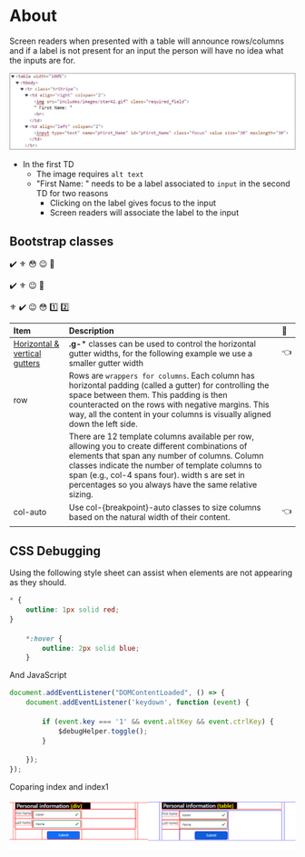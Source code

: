 ﻿# About

Screen readers when presented with a table will announce rows/columns and if a label is not present for an input the person will have no idea what the inputs are for.

![figure](assets/figure1.png)

- In the first TD 
    - The image requires `alt text`
    - "First Name: " needs to be a label associated to `input` in the second TD for two reasons
        - Clicking on the label gives focus to the input
        - Screen readers will associate the label to the input

## Bootstrap classes

:heavy_check_mark: :fleur_de_lis: :flushed: :wink: :raised_back_of_hand:




:heavy_check_mark: :fleur_de_lis: :wink: :raised_back_of_hand:





:fleur_de_lis: :heavy_check_mark: :wink: :flushed: :one: :two:

| Item        |   Description    |  :key: |
|:------------- |:-------------|:-------------|
| [Horizontal & vertical gutters](https://getbootstrap.com/docs/5.0/layout/gutters/#horizontal--vertical-gutters) | **.g-*** classes can be used to control the horizontal gutter widths, for the following example we use a smaller gutter width | :point_left:	 |
| row | Rows are `wrappers for columns`. Each column has horizontal padding (called a gutter) for controlling the space between them. This padding is then counteracted on the rows with negative margins. This way, all the content in your columns is visually aligned down the left side. |  |
|  | There are 12 template columns available per row, allowing you to create different combinations of elements that span any number of columns. Column classes indicate the number of template columns to span (e.g., col-4 spans four). width s are set in percentages so you always have the same relative sizing. |  |
| col-auto | Use col-{breakpoint}-auto classes to size columns based on the natural width of their content. | :point_left:	 |
|  |  |  |

## CSS Debugging

Using the following style sheet can assist when elements are not appearing as they should.

```css
* {
    outline: 1px solid red;
}

    *:hover {
        outline: 2px solid blue;
    }
```

And JavaScript

```javascript
document.addEventListener("DOMContentLoaded", () => {
    document.addEventListener('keydown', function (event) {

        if (event.key === '1' && event.altKey && event.ctrlKey) {
            $debugHelper.toggle();
        }

    });
});
```

Coparing index and index1

![figure](assets/figure2.png)

